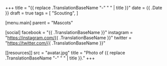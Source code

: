 +++
title = "{{ replace .TranslationBaseName "-" " " | title }}"
date = {{ .Date }}
draft = true
tags = [
  "Scouting",
]

[menu.main]
parent = "Mascots"

[social]
facebook = "{{ .TranslationBaseName }}"
instagram = "https://instagram.com/{{ .TranslationBaseName }}"
twitter = "https://twitter.com/{{ .TranslationBaseName }}"

[[resources]]
src = "avatar.jpg"
title = "Photo of {{ replace .TranslationBaseName "-" " " | title }}."
+++
